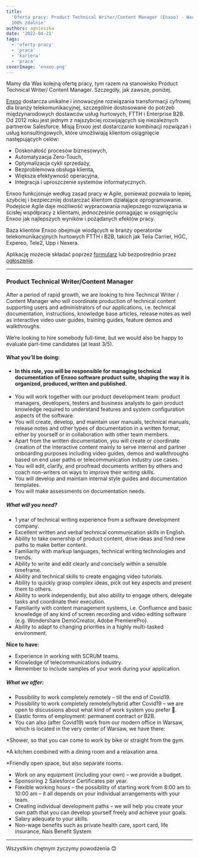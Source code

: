 ```yaml
---
title:
  'Oferta pracy: Product Technical Writer/Content Manager (Enxoo) - Warszawa lub
  100% zdalnie'
authors: agnieszka
date: '2022-04-21'
tags:
  - 'oferty-pracy'
  - 'praca'
  - 'kariera'
  - 'praca'
coverImage: 'enxoo.png'
---
```


Mamy dla Was kolejną ofertę pracy, tym razem na stanowisko Product Technical
Writer/ Content Manager. Szczegóły, jak zawsze, poniżej.

<!--truncate-->

[Enxoo](https://enxoo.com/) dostarcza unikalne i innowacyjne rozwiązania
transformacji cyfrowej dla branży telekomunikacyjnej, szczególnie dostosowane do
potrzeb międzynarodowych dostawców usług hurtowych, FTTH i Enterprise B2B. Od
2012 roku jest jednym z najszybciej rozwijających się niezależnych partnerów
Salesforce. Misją Enxoo jest dostarczanie kombinacji rozwiązań i usług
konsultingowych, które umożliwiają klientom osiągnięcie następujących celów:

- Doskonałość procesów biznesowych,
- Automatyzacja Zero-Touch,
- Optymalizacja cykli sprzedaży,
- Bezproblemowa obsługa klienta,
- Większa efektywność operacyjna,
- Integracja i uproszczenie systemów informatycznych.

Enxoo funkcjonuje według zasad pracy w Agile, ponieważ pozwala to lepiej,
szybciej i bezpieczniej dostarczać klientom działające oprogramowanie. Podejście
Agile daje możliwość wypracowania najlepszego rozwiązania w ścisłej współpracy z
klientami, jednocześnie pomagając w osiągnięciu Enxoo jak najlepszych wyników i
pożądanych efektów pracy.

Baza klientów Enxoo obejmuje wiodących w branży operatorów telekomunikacyjnych
hurtowych FTTH i B2B, takich jak Telia Carrier, HGC, Expereo, Tele2, Upp i
Nexera.

Aplikację możecie składać poprzez
[formularz](https://enxoo.secure.force.com/recruit/?announcementId=a0V3x00000TaFRA&p=inne)
lub bezpośrednio przez
[ogłoszenie](https://enxoo.com/jobs/product-technical-writer-content-manager/).

---

### Product Technical Writer/Content Manager

After a period of rapid growth, we are looking to hire Technical Writer /
Content Manager who will coordinate production of technical content supporting
users and administrators of our applications, i.e. technical documentation,
instructions, knowledge base articles, release notes as well as interactive
video user guides, training guides, feature demos and walkthroughs.

We’re looking to hire somebody full-time, but we would also be happy to evaluate
part-time candidates (at least 3/5).

#### What you’ll be doing:

- #### In this role, you will be responsible for managing technical documentation of Enxoo software product suite, shaping the way it is organized, produced, written and published.
- You will work together with our product development team: product managers,
  developers, testers and business analysts to gain product knowledge required
  to understand features and system configuration aspects of the software.
- You will create, develop, and maintain user manuals, technical manuals,
  release notes and other types of documentation in a written format, either by
  yourself or in collaboration with other team members.
- Apart from the written documentation, you will create or coordinate creation
  of the interactive content mainly to serve internal and partner onboarding
  purposes including video guides, demos and walkthroughs based on end user
  paths or telecommunication industry use cases.
- You will edit, clarify, and proofread documents written by others and coach
  non-writers on ways to improve their writing skills.
- You will develop and maintain internal style guides and documentation
  templates.
- You will make assessments on documentation needs.

##### What will you need?

- 1 year of technical writing experience from a software development company.
- Excellent written and verbal technical communication skills in English.
- Ability to take ownership of product content, drive ideas and find new paths
  to make better content.
- Familiarity with markup languages, technical writing technologies and trends.
- Ability to write and edit clearly and concisely within a sensible timeframe.
- Ability and technical skills to create engaging video tutorials.
- Ability to quickly grasp complex ideas, pick out key aspects and present them
  to others.
- Ability to work independently, but also ability to engage others, delegate
  tasks and coordinate their execution.
- Familiarity with content management systems, i.e. Confluence and basic
  knowledge of any kind of screen recording and video editing software (e.g.
  Wondershare DemoCreator, Adobe PremierePro).
- Ability to adapt to changing priorities in a highly multi-tasked environment.

**Nice to have:**

- Experience in working with SCRUM teams.
- Knowledge of telecommunications industry.
- Remember to include samples of your work during your application.

##### What we offer:

- Possibility to work completely remotely – till the end of Covid19.
- Possibility to work completely remotely/hybrid after Covid19 – we are open to
  discussions about what kind of work system you prefer 🙂.
- Elastic forms of employment: permanent contract or B2B.
- You can also (after Covid19) work from our modern office in Warsaw, which is
  located in the very center of Warsaw, we have there:

\*Shower, so that you can come to work by bike or straight from the gym.

\*A kitchen combined with a dining room and a relaxation area.

\*Friendly open space, but also separate rooms.

- Work on any equipment (including your own) – we provide a budget.
- Sponsoring 2 Salesforce Certificates per year.
- Flexible working hours – the possibility of starting work from 8:00 am to
  10:00 am – it all depends on your individual arrangements with your team.
- Creating individual development paths – we will help you create your own path
  that you can develop yourself freely and achieve your goals.
- Salary adequate to your skills.
- Non-wage benefits such as private health care, sport card, life insurance,
  Nais Benefit System

---

Wszystkim chętnym życzymy powodzenia 😊

